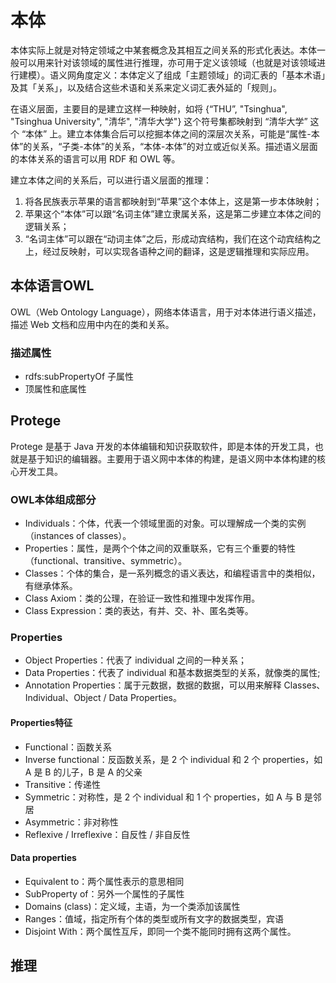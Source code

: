 # 本体
本体实际上就是对特定领域之中某套概念及其相互之间关系的形式化表达。本体一般可以用来针对该领域的属性进行推理，亦可用于定义该领域（也就是对该领域进行建模）。语义网角度定义：本体定义了组成「主题领域」的词汇表的「基本术语」及其「关系」，以及结合这些术语和关系来定义词汇表外延的「规则」。  
  
在语义层面，主要目的是建立这样一种映射，如将 {“THU”, "Tsinghua", "Tsinghua University", "清华", "清华大学"} 这个符号集都映射到 “清华大学” 这个 “本体” 上。建立本体集合后可以挖掘本体之间的深层次关系，可能是“属性-本体”的关系，“子类-本体”的关系，“本体-本体”的对立或近似关系。描述语义层面的本体关系的语言可以用 RDF 和 OWL 等。  
  
建立本体之间的关系后，可以进行语义层面的推理：
1. 将各民族表示苹果的语言都映射到“苹果”这个本体上，这是第一步本体映射；
2. 苹果这个“本体”可以跟“名词主体”建立隶属关系，这是第二步建立本体之间的逻辑关系；
3. “名词主体”可以跟在“动词主体”之后，形成动宾结构，我们在这个动宾结构之上，经过反映射，可以实现各语种之间的翻译，这是逻辑推理和实际应用。

## 本体语言OWL
OWL（Web Ontology Language），网络本体语言，用于对本体进行语义描述，描述 Web 文档和应用中内在的类和关系。

### 描述属性
- rdfs:subPropertyOf 子属性
- 顶属性和底属性

## Protege
Protege 是基于 Java 开发的本体编辑和知识获取软件，即是本体的开发工具，也就是基于知识的编辑器。主要用于语义网中本体的构建，是语义网中本体构建的核心开发工具。

### OWL本体组成部分
- Individuals：个体，代表一个领域里面的对象。可以理解成一个类的实例（instances of classes）。
- Properties：属性，是两个个体之间的双重联系，它有三个重要的特性（functional、transitive、symmetric）。
- Classes：个体的集合，是一系列概念的语义表达，和编程语言中的类相似，有继承体系。
- Class Axiom：类的公理，在验证一致性和推理中发挥作用。
- Class Expression：类的表达，有并、交、补、匿名类等。

### Properties
- Object Properties：代表了 individual 之间的一种关系；
- Data Properties：代表了 individual 和基本数据类型的关系，就像类的属性;
- Annotation Properties：属于元数据，数据的数据，可以用来解释 Classes、Individual、Object / Data Properties。

#### Properties特征
- Functional：函数关系
- Inverse functional：反函数关系，是 2 个 individual 和 2 个 properties，如 A 是 B 的儿子，B 是 A 的父亲
- Transitive：传递性
- Symmetric：对称性，是 2 个 individual 和 1 个 properties，如 A 与 B 是邻居
- Asymmetric：非对称性
- Reflexive / Irreflexive：自反性 / 非自反性

#### Data properties
- Equivalent to：两个属性表示的意思相同
- SubProperty of：另外一个属性的子属性
- Domains (class)：定义域，主语，为一个类添加该属性
- Ranges：值域，指定所有个体的类型或所有文字的数据类型，宾语
- Disjoint With：两个属性互斥，即同一个类不能同时拥有这两个属性。

## 推理